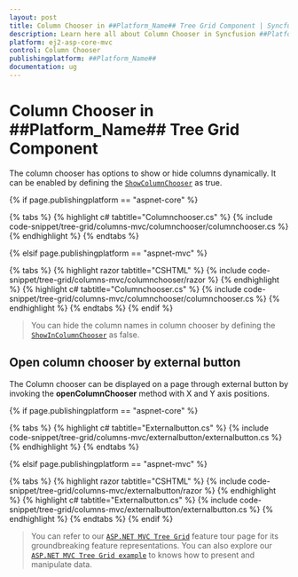 ```yaml
---
layout: post
title: Column Chooser in ##Platform_Name## Tree Grid Component | Syncfusion
description: Learn here all about Column Chooser in Syncfusion ##Platform_Name## Tree Grid component of Syncfusion Essential JS 2 and more.
platform: ej2-asp-core-mvc
control: Column Chooser
publishingplatform: ##Platform_Name##
documentation: ug
---
```


# Column Chooser in ##Platform_Name## Tree Grid Component

The column chooser has options to show or hide columns dynamically. It can be enabled by defining the [`ShowColumnChooser`](https://help.syncfusion.com/cr/aspnetmvc-js2/Syncfusion.EJ2.TreeGrid.TreeGrid.html#Syncfusion_EJ2_TreeGrid_TreeGrid_ShowColumnChooser) as true.

{% if page.publishingplatform == "aspnet-core" %}

{% tabs %}
{% highlight c# tabtitle="Columnchooser.cs" %}
{% include code-snippet/tree-grid/columns-mvc/columnchooser/columnchooser.cs %}
{% endhighlight %}
{% endtabs %}

{% elsif page.publishingplatform == "aspnet-mvc" %}

{% tabs %}
{% highlight razor tabtitle="CSHTML" %}
{% include code-snippet/tree-grid/columns-mvc/columnchooser/razor %}
{% endhighlight %}
{% highlight c# tabtitle="Columnchooser.cs" %}
{% include code-snippet/tree-grid/columns-mvc/columnchooser/columnchooser.cs %}
{% endhighlight %}
{% endtabs %}
{% endif %}



> You can hide the column names in column chooser by defining the [`ShowInColumnChooser`](https://help.syncfusion.com/cr/aspnetmvc-js2/Syncfusion.EJ2.TreeGrid.TreeGrid.html#Syncfusion_EJ2_TreeGrid_TreeGrid_ShowColumnChooser) as false.

## Open column chooser by external button

The Column chooser can be displayed on a page through external button by invoking the **openColumnChooser** method with X and Y axis positions.

{% if page.publishingplatform == "aspnet-core" %}

{% tabs %}
{% highlight c# tabtitle="Externalbutton.cs" %}
{% include code-snippet/tree-grid/columns-mvc/externalbutton/externalbutton.cs %}
{% endhighlight %}
{% endtabs %}

{% elsif page.publishingplatform == "aspnet-mvc" %}

{% tabs %}
{% highlight razor tabtitle="CSHTML" %}
{% include code-snippet/tree-grid/columns-mvc/externalbutton/razor %}
{% endhighlight %}
{% highlight c# tabtitle="Externalbutton.cs" %}
{% include code-snippet/tree-grid/columns-mvc/externalbutton/externalbutton.cs %}
{% endhighlight %}
{% endtabs %}
{% endif %}



> You can refer to our [`ASP.NET MVC Tree Grid`](https://www.syncfusion.com/aspnet-mvc-ui-controls/tree-grid) feature tour page for its groundbreaking feature representations. You can also explore our [`ASP.NET MVC Tree Grid example`](https://ej2.syncfusion.com/aspnetmvc/TreeGrid/Overview#/material) to knows how to present and manipulate data.